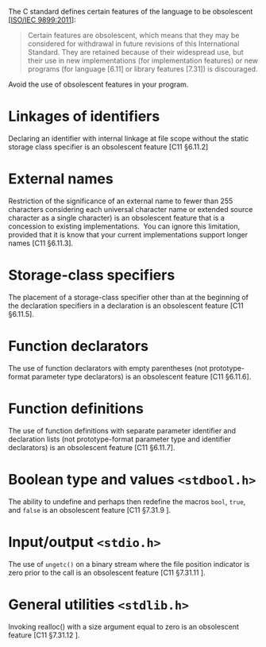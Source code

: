 The C standard defines certain features of the language to be obsolescent \[[ISO/IEC 9899:2011](AA.-Bibliography_87152170.html#AA.Bibliography-ISO/IEC9899-2011)\]:
> Certain features are obsolescent, which means that they may be considered for withdrawal in future revisions of this International Standard. They are retained because of their widespread use, but their use in new implementations (for implementation features) or new programs (for language \[6.11\] or library features \[7.31\]) is discouraged.

Avoid the use of obsolescent features in your program.
# Linkages of identifiers
Declaring an identifier with internal linkage at file scope without the static storage class specifier is an obsolescent feature \[C11 §6.11.2\]
# External names
Restriction of the significance of an external name to fewer than 255 characters considering each universal character name or extended source character as a single character) is an obsolescent feature that is a concession to existing implementations.  You can ignore this limitation, provided that it is know that your current implementations support longer names \[C11 §6.11.3\].
# Storage-class specifiers
The placement of a storage-class specifier other than at the beginning of the declaration specifiers in a declaration is an obsolescent feature \[C11 §6.11.5\].
# Function declarators
The use of function declarators with empty parentheses (not prototype-format parameter type declarators) is an obsolescent feature \[C11 §6.11.6\].
# Function definitions
The use of function definitions with separate parameter identifier and declaration lists (not prototype-format parameter type and identifier declarators) is an obsolescent feature \[C11 §6.11.7\].
# Boolean type and values `<stdbool.h>`
The ability to undefine and perhaps then redefine the macros `bool`, `true`, and `false` is an obsolescent feature \[C11 §7.31.9 \].
# Input/output `<stdio.h>`
The use of `ungetc()` on a binary stream where the file position indicator is zero prior to the call is an obsolescent feature \[C11 §7.31.11 \].
# General utilities `<stdlib.h>`
Invoking realloc() with a size argument equal to zero is an obsolescent feature \[C11 §7.31.12 \].
